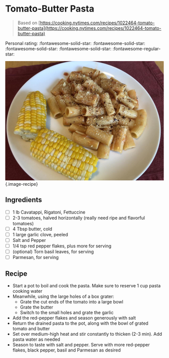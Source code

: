 # Tomato-Butter Pasta

> Based on [https://cooking.nytimes.com/recipes/1022464-tomato-butter-pasta](https://cooking.nytimes.com/recipes/1022464-tomato-butter-pasta)

<!-- {cts} rating=4; (User can specify rating on scale of 1-5) -->

Personal rating: :fontawesome-solid-star: :fontawesome-solid-star: :fontawesome-solid-star: :fontawesome-solid-star: :fontawesome-regular-star:

<!-- {cte} -->

<!-- {cts} name_image=tomato_butter_pasta.jpeg; (User can specify image name) -->

![tomato_butter_pasta.jpeg](./tomato_butter_pasta.jpeg){.image-recipe}

<!-- {cte} -->

## Ingredients

- [ ] 1 lb Cavatappi, Rigatoni, Fettuccine
- [ ] 2-3 tomatoes, halved horizontally (really need ripe and flavorful tomatoes)
- [ ] 4 Tbsp butter, cold
- [ ] 1 large garlic clove, peeled
- [ ] Salt and Pepper
- [ ] 1/4 tsp red pepper flakes, plus more for serving
- [ ] (optional) Torn basil leaves, for serving
- [ ] Parmesan, for serving

## Recipe

- Start a pot to boil and cook the pasta. Make sure to reserve 1 cup pasta cooking water
- Meanwhile, using the large holes of a box grater:
    - Grate the cut ends of the tomato into a large bowl
    - Grate the butter
    - Switch to the small holes and grate the garlic
- Add the red-pepper flakes and season generously with salt
- Return the drained pasta to the pot, along with the bowl of grated tomato and butter
- Set over medium-high heat and stir constantly to thicken (2-3 min). Add pasta water as needed
- Season to taste with salt and pepper. Serve with more red-pepper flakes, black pepper, basil and Parmesan as desired
